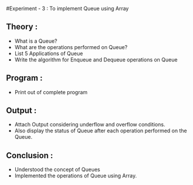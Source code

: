 #Experiment  - 3 : To implement Queue using Array
## Theory :
- What is a Queue? 
- What are the operations performed on Queue?
- List 5 Applications of Queue
- Write the algorithm for Enqueue and Dequeue operations on Queue
## Program :
- Print out of complete program
## Output :
- Attach Output considering underflow and overflow conditions. 
- Also display the status of Queue after each operation performed on the Queue.
## Conclusion :
- Understood the concept of Queues
- Implemented the operations of Queue using Array.
